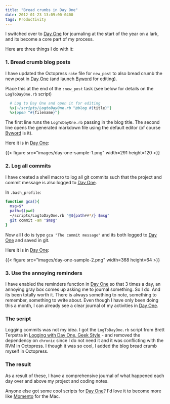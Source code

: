 ```yaml
---
title: "Bread crumbs in Day One"
date: 2012-01-23 13:09:00-0400
tags: Productivity
---
```


I switched over to [Day One](http://dayoneapp.com/) for journaling at the start of the year on a lark, and its become a core part of my process.

Here are three things I do with it:

### 1. Bread crumb blog posts

I have updated the Octopress `rake` file for `new_post` to also bread crumb the new post in [Day One](http://dayoneapp.com/) (and launch [Byword](http://bywordapp.com/) for editing).

Place this at the end of the `:new_post` task (see below for details on the `LogToDayOne.rb` script)

``` ruby
  # Log to Day One and open it for editing
  %x{~/scripts/LogtoDayOne.rb "@blog #{title}"}
  %x{open "#{filename}"}
```

The first line runs the `LogToDayOne.rb` passing in the blog title. The second line opens the generated markdown file using the default editor (of course [Byword](http://bywordapp.com/) is it).

Here it is in [Day One](http://dayoneapp.com/):

{{< figure src="images/day-one-sample-1.png" width=291 height=120 >}}

### 2. Log all commits

I have created a shell macro to log all git commits such that the project and commit message is also logged to [Day One](http://dayoneapp.com/).

In `.bash_profile`:

``` sh
function gca(){
  msg=$*
  path=$(pwd)
  ~/scripts/LogtoDayOne.rb "@${path##*/} $msg"
  git commit -am "$msg"
}
```

Now all I do is type `gca "The commit message"` and its both logged to [Day One](http://dayoneapp.com/) and saved in git.

Here it is in [Day One](http://dayoneapp.com/):

{{< figure src="images/day-one-sample-2.png" width=368 height=64 >}}

### 3. Use the annoying reminders

I have enabled the reminders function in [Day One](http://dayoneapp.com/) so that 3 times a day, an annoying gray box comes up asking me to journal something. So I do. And its been totally worth it.  There is always something to note, something to remember, something to write about. Even though I have only been doing this a month, I can already see a clear journal of my activities in [Day One](http://dayoneapp.com/).

### The script

Logging commits was not my idea. I got the `LogToDayOne.rb` script from Brett Terpstra in [Logging with Day One, Geek Style](http://brettterpstra.com/logging-with-day-one-geek-style/) - and removed the dependency on `chronic` since I do not need it and it was conflicting with the RVM in Octopress. I though it was so cool, I added the blog bread crumb myself in Octopress.

### The result

As a result of these, I have a comprehensive journal of what happened each day over and above my project and coding notes.

Anyone else got some cool scripts for [Day One](http://dayoneapp.com/)? I'd love it to become more like [Momento](http://www.momentoapp.com/) for the Mac.


